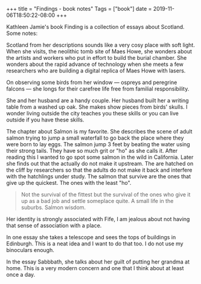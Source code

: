 +++
title = "Findings - book notes"
Tags = ["book"]
date = 2019-11-06T18:50:22-08:00
+++

Kathleen Jamie's book Finding is a collection of essays about Scotland. Some notes:


Scotland from her descriptions sounds like a very cosy place with soft light.
When she visits, the neolithic tomb site of Maes Howe, she wonders about the 
artists and workers who put in effort to build the burial chamber. She wonders about 
the rapid advance of technology when she meets a few researchers who are building
a digital replica of Maes Howe with lasers.


On observing some birds from her window — ospreys and peregrine falcons — she longs 
for their carefree life free from familial responsibility.


She and her husband are a handy couple. Her husband built her a writing table
from a washed up oak. She makes show pieces from birds' skulls. I wonder living outside
the city teaches you these skills or you can live outside if you have these skills.



The chapter about Salmon is my favorite. She describes the scene of adult salmon
trying to jump a small waterfall to go back the place where they were born to lay eggs.
The salmon jump 3 feet by beating the water using their strong tails. They have so much 
grit or "ho" as she calls it. After reading this I wanted to go spot some salmon in the 
wild in California. Later she finds out that the actually do not make it upstream.
The are hatched on the cliff by researchers so that the adults do not make it back and 
interfere with the hatchlings under study. The salmon that survive are the ones that give
up the quickest. The ones with the least "ho".


> Not the survival of the fittest but the survival of the ones who give it up as a bad job and settle someplace quite. A small life in the suburbs. Salmon wisdom.

Her identity is strongly associated with Fife, I am jealous about not having that sense of
association with a place.

In one essay she takes a telescope and sees the tops of buildings in Edinburgh. This is a neat idea
and I want to do that too. I do not use my binoculars enough.

In the essay Sabbbath, she talks about her guilt of putting her grandma at home. This is a very modern concern and one that I think about at least once a day.
